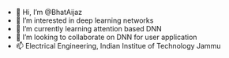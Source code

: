 - 👋 Hi, I’m @BhatAijaz
- 👀 I’m interested in deep learning networks
- 🌱 I’m currently learning attention based DNN
- 💞️ I’m looking to collaborate on DNN for user application
- 📫 Electrical Engineering, Indian Institue of Technology Jammu

<!---
2019pee0029/2019pee0029 is a ✨ special ✨ repository because its `README.md` (this file) appears on your GitHub profile.
You can click the Preview link to take a look at your changes.
--->
